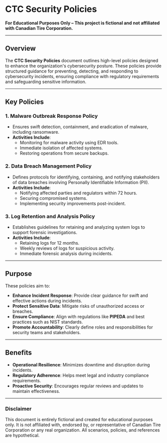 # **CTC Security Policies**
**For Educational Purposes Only – This project is fictional and not affiliated with Canadian Tire Corporation.**

---

## **Overview**
The **CTC Security Policies** document outlines high-level policies designed to enhance the organization's cybersecurity posture. These policies provide structured guidance for preventing, detecting, and responding to cybersecurity incidents, ensuring compliance with regulatory requirements and safeguarding sensitive information.

---

## **Key Policies**

### **1. Malware Outbreak Response Policy**
- Ensures swift detection, containment, and eradication of malware, including ransomware.
- **Activities Include**:
  - Monitoring for malware activity using EDR tools.
  - Immediate isolation of affected systems.
  - Restoring operations from secure backups.

### **2. Data Breach Management Policy**
- Defines protocols for identifying, containing, and notifying stakeholders of data breaches involving Personally Identifiable Information (PII).
- **Activities Include**:
  - Notifying affected parties and regulators within 72 hours.
  - Securing compromised systems.
  - Implementing security improvements post-incident.

### **3. Log Retention and Analysis Policy**
- Establishes guidelines for retaining and analyzing system logs to support forensic investigations.
- **Activities Include**:
  - Retaining logs for 12 months.
  - Weekly reviews of logs for suspicious activity.
  - Immediate forensic analysis during incidents.

---

## **Purpose**
These policies aim to:
- **Enhance Incident Response**: Provide clear guidance for swift and effective actions during incidents.
- **Protect Sensitive Data**: Mitigate risks of unauthorized access or breaches.
- **Ensure Compliance**: Align with regulations like **PIPEDA** and best practices such as NIST standards.
- **Promote Accountability**: Clearly define roles and responsibilities for security teams and stakeholders.

---

## **Benefits**
- **Operational Resilience**: Minimizes downtime and disruption during incidents.
- **Regulatory Adherence**: Helps meet legal and industry compliance requirements.
- **Proactive Security**: Encourages regular reviews and updates to maintain effectiveness.

---

### **Disclaimer**
This document is entirely fictional and created for educational purposes only. It is not affiliated with, endorsed by, or representative of Canadian Tire Corporation or any real organization. All scenarios, policies, and references are hypothetical.

